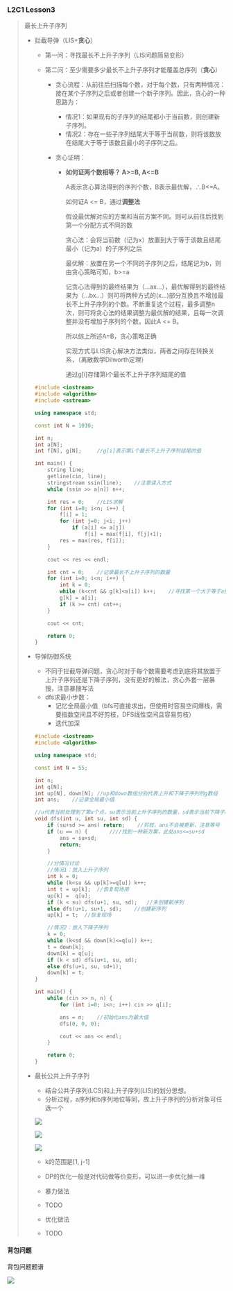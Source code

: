 ### L2C1 Lesson3

> 最长上升子序列
>
> - 拦截导弹（LIS+**贪心**）
>
>   - 第一问：寻找最长不上升子序列（LIS问题简易变形）
>
>   - 第二问：至少需要多少最长不上升子序列才能覆盖总序列（**贪心**）
>
>     - 贪心流程：从前往后扫描每个数，对于每个数，只有两种情况：接在某个子序列之后或者创建一个新子序列。因此，贪心的一种思路为：
>
>       - 情况1：如果现有的子序列的结尾都小于当前数，则创建新子序列。
>       - 情况2：存在一些子序列结尾大于等于当前数，则将该数放在结尾大于等于该数且最小的子序列之后。
>
>     - 贪心证明：
>
>       - **如何证两个数相等？ A>=B, A<=B**
>
>         A表示贪心算法得到的序列个数，B表示最优解，∴B<=A。
>
>         如何证A <= B，通过**调整法**
>
>         假设最优解对应的方案和当前方案不同。则可从前往后找到第一个分配方式不同的数
>
>         贪心法：会将当前数（记为x）放置到大于等于该数且结尾最小（记为a）的子序列之后
>
>         最优解：放置在另一个不同的子序列之后，结尾记为b，则由贪心策略可知，b>=a
>
>         记贪心法得到的最终结果为（...ax...），最优解得到的最终结果为（...bx...）则可将两种方式的(x...)部分互换且不增加最长不上升子序列的个数。不断重复这个过程，最多调整n次，则可将贪心法的结果调整为最优解的结果，且每一次调整并没有增加子序列的个数，因此A <= B。
>
>         所以综上所述A=B，贪心策略正确
>
>         实现方式与LIS贪心解决方法类似，两者之间存在转换关系，（离散数学Dilworth定理）
>
>         通过g[i]存储第i个最长不上升子序列结尾的值
>
>   ```C++
>   #include <iostream>
>   #include <algorithm>
>   #include <sstream>
>   
>   using namespace std;
>   
>   const int N = 1010;
>   
>   int n;
>   int a[N];
>   int f[N], g[N];     //g[i]表示第i个最长不上升子序列结尾的值
>   
>   int main() {
>       string line;
>       getline(cin, line);
>       stringstream ssin(line);    //注意读入方式
>       while (ssin >> a[n]) n++;
>   
>       int res = 0;    //LIS求解
>       for (int i=0; i<n; i++) {
>           f[i] = 1;
>           for (int j=0; j<i; j++)
>               if (a[i] <= a[j])
>                   f[i] = max(f[i], f[j]+1);
>           res = max(res, f[i]);
>       }
>   
>       cout << res << endl;
>   
>       int cnt = 0;    //记录最长不上升子序列的数量
>       for (int i=0; i<n; i++) {
>           int k = 0;
>           while (k<cnt && g[k]<a[i]) k++;    //寻找第一个大于等于a[i]且结尾最小的序列
>           g[k] = a[i];
>           if (k >= cnt) cnt++;
>       }
>   
>       cout << cnt;
>   
>       return 0;
>   }
>   ```
>
> 
>
> - 导弹防御系统
>
>   - 不同于拦截导弹问题，贪心时对于每个数需要考虑到底将其放置于上升子序列还是下降子序列，没有更好的解法，贪心外套一层暴搜，注意暴搜写法
>   - dfs求最小步数：
>     - 记忆全局最小值（bfs可直接求出，但使用时容易空间爆栈，需要指数空间且不好剪枝，DFS线性空间且容易剪枝）
>     - 迭代加深
>
>   ```C++
>   #include <iostream>
>   #include <algorithm>
>   
>   using namespace std;
>   
>   const int N = 55;
>   
>   int n;
>   int q[N];
>   int up[N], down[N]; //up和down数组分别代表上升和下降子序列的g数组
>   int ans;    //记录全局最小值
>   
>   //u代表当前处理到了第u个点，su表示当前上升子序列的数量，sd表示当前下降子序列的数量
>   void dfs(int u, int su, int sd) {
>       if (su+sd >= ans) return;    //剪枝，ans不会被更新，注意等号
>       if (u == n) {       ////找到一种新方案，此处ans<=su+sd
>           ans = su+sd;
>           return;
>       }
>   
>       //分情况讨论
>       //情况1：放入上升子序列
>       int k = 0;
>       while (k<su && up[k]>=q[u]) k++;
>       int t = up[k];  //恢复现场用
>       up[k] =  q[u];
>       if (k < su) dfs(u+1, su, sd);   //未创建新序列
>       else dfs(u+1, su+1, sd);    //创建新序列
>       up[k] = t;  //恢复现场
>   
>       //情况2：放入下降子序列
>       k = 0;
>       while (k<sd && down[k]<=q[u]) k++;
>       t = down[k];
>       down[k] = q[u];
>       if (k < sd) dfs(u+1, su, sd);
>       else dfs(u+1, su, sd+1);
>       down[k] = t;
>   }
>   
>   int main() {
>       while (cin >> n, n) {
>           for (int i=0; i<n; i++) cin >> q[i];
>   
>           ans = n;    //初始化ans为最大值
>           dfs(0, 0, 0);
>   
>           cout << ans << endl;
>       }
>   
>       return 0;
>   }
>   ```
>
> 
>
> - 最长公共上升子序列
>
>   *  结合公共子序列(LCS)和上升子序列(LIS)的划分思想。
>   * 分析过程，a序列和b序列地位等同，故上升子序列的分析对象可任选一个
>
>   ![](img3\\1.png)
>
>   ![](img3\\2.png)
>
>   ![](img3\\3.png)
>
>   * k的范围是[1, j-1]
>   * DP的优化一般是对代码做等价变形，可以进一步优化掉一维
>
>   * 暴力做法
>   * TODO
>   * 优化做法
>   * TODO



#### 背包问题

背包问题题谱

![](img3\\5.png)



 


